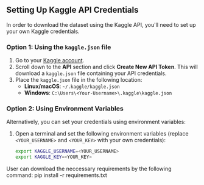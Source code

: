 ## Setting Up Kaggle API Credentials

In order to download the dataset using the Kaggle API, you'll need to set up your own Kaggle credentials.

### Option 1: Using the `kaggle.json` file

1. Go to your [Kaggle account](https://www.kaggle.com/account).
2. Scroll down to the **API** section and click **Create New API Token**. This will download a `kaggle.json` file containing your API credentials.
3. Place the `kaggle.json` file in the following location:
   - **Linux/macOS**: `~/.kaggle/kaggle.json`
   - **Windows**: `C:\Users\<Your-Username>\.kaggle\kaggle.json`

### Option 2: Using Environment Variables

Alternatively, you can set your credentials using environment variables:

1. Open a terminal and set the following environment variables (replace `<YOUR_USERNAME>` and `<YOUR_KEY>` with your own credentials):
   ```bash
   export KAGGLE_USERNAME=<YOUR_USERNAME>
   export KAGGLE_KEY=<YOUR_KEY>
   ```

User can download the neccessary requirements by the following command:
pip install -r requirements.txt
